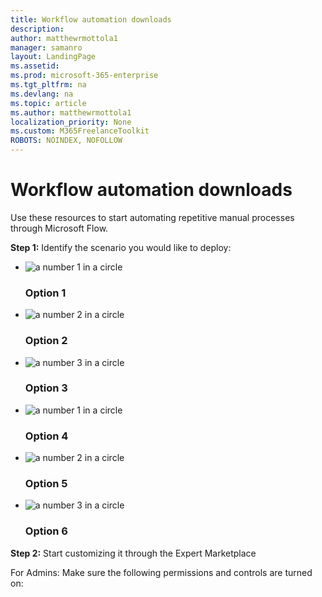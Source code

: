 ```yaml
---
title: Workflow automation downloads 
description:  
author: matthewrmottola1
manager: samanro
layout: LandingPage
ms.assetid: 
ms.prod: microsoft-365-enterprise
ms.tgt_pltfrm: na
ms.devlang: na
ms.topic: article
ms.author: matthewrmottola1
localization_priority: None 
ms.custom: M365FreelanceToolkit
ROBOTS: NOINDEX, NOFOLLOW
---
```

Workflow automation downloads
=========================================

Use these resources to start automating repetitive manual processes through
Microsoft Flow.

**Step 1:** Identify the scenario you would like to deploy:

<ul class="panelContent cardsF">
    <li>
        <div class="cardSize">
            <div class="cardPadding">
                <div class="card">
                    <div class="cardImageOuter">
                        <div class="cardImage">
                            <img src="https://docs.microsoft.com/en-us/office/media/icons/circle-number-1-blue.svg" alt="a number 1 in a circle" />
                        </div>
                    </div>
                    <div class="cardText">
                        <h3>Option 1</h3>
                    </div>
                </div>
            </div>
        </div>
    </li>
    <li>
        <div class="cardSize">
            <div class="cardPadding">
                <div class="card">
                    <div class="cardImageOuter">
                        <div class="cardImage">
                            <img src="https://docs.microsoft.com/en-us/office/media/icons/circle-number-2-blue.svg" alt="a number 2 in a circle" />
                        </div>
                    </div>
                    <div class="cardText">
                        <h3>Option 2</h3>
                    </div>
                </div>
            </div>
        </div>
    </li>
    <li>
        <div class="cardSize">
            <div class="cardPadding">
                <div class="card">
                    <div class="cardImageOuter">
                        <div class="cardImage">
                            <img src="https://docs.microsoft.com/en-us/office/media/icons/circle-number-3-blue.svg" alt="a number 3 in a circle" />
                        </div>
                    </div>
                    <div class="cardText">
                        <h3>Option 3</h3>
                    </div>
                </div>
            </div>
        </div>
    </li>
    <li>
        <div class="cardSize">
            <div class="cardPadding">
                <div class="card">
                    <div class="cardImageOuter">
                        <div class="cardImage">
                            <img src="https://docs.microsoft.com/en-us/office/media/icons/circle-number-1-blue.svg" alt="a number 1 in a circle" />
                        </div>
                    </div>
                    <div class="cardText">
                        <h3>Option 4</h3>
                    </div>
                </div>
            </div>
        </div>
    </li>
    <li>
        <div class="cardSize">
            <div class="cardPadding">
                <div class="card">
                    <div class="cardImageOuter">
                        <div class="cardImage">
                            <img src="https://docs.microsoft.com/en-us/office/media/icons/circle-number-2-blue.svg" alt="a number 2 in a circle" />
                        </div>
                    </div>
                    <div class="cardText">
                        <h3>Option 5</h3>
                    </div>
                </div>
            </div>
        </div>
    </li>
    <li>
        <div class="cardSize">
            <div class="cardPadding">
                <div class="card">
                    <div class="cardImageOuter">
                        <div class="cardImage">
                            <img src="https://docs.microsoft.com/en-us/office/media/icons/circle-number-3-blue.svg" alt="a number 3 in a circle" />
                        </div>
                    </div>
                    <div class="cardText">
                        <h3>Option 6</h3>
                    </div>
                </div>
            </div>
        </div>
    </li>
</ul>

**Step 2:** Start customizing it through the Expert Marketplace

For Admins: Make sure the following permissions and controls are turned on: 